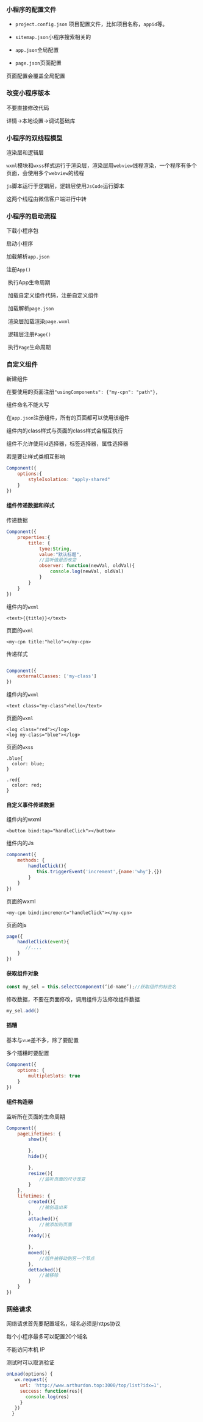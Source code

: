 ### 小程序的配置文件

+ `project.config.json` 项目配置文件，比如项目名称，`appid`等。

+ `sitemap.json`小程序搜索相关的
+ `app.json`全局配置
+ `page.json`页面配置

页面配置会覆盖全局配置

### 改变小程序版本

不要直接修改代码

详情->本地设置->调试基础库

### 小程序的双线程模型

渲染层和逻辑层

`wxml`模块和`wxss`样式运行于渲染层，渲染层用`webview`线程渲染，一个程序有多个页面，会使用多个`webview`的线程

`js`脚本运行于逻辑层，逻辑层使用`JsCode`运行脚本

这两个线程由微信客户端进行中转

### 小程序的启动流程

下载小程序包

启动小程序

加载解析`app.json`

注册`App()` 

​	执行App生命周期

​	加载自定义组件代码，注册自定义组件

​		加载解析`page.json`

​		渲染层加载渲染`page.wxml`

​		逻辑层注册`Page()`

​			执行`Page`生命周期

### 自定义组件

新建组件

在要使用的页面注册`"usingComponents": {"my-cpn": "path"},`

组件命名不能大写

在`app.json`注册组件，所有的页面都可以使用该组件

组件内的class样式与页面的class样式会相互执行

组件不允许使用id选择器，标签选择器，属性选择器

若是要让样式类相互影响

```javascript
Component({
    options:{
        styleIsolation: "apply-shared"
    }
})
```



#### 组件传递数据和样式

传递数据

```javascript
Component({
    properties:{
        title: {
            tyoe:String,
            value:"默认标题"，
            //监听值是否改变
            observer: function(newVal, oldVal){
        		console.log(newVal, oldVal)
    		}
        }
    }
})
```

组件内的`wxml`

```wxml
<text>{{title}}</text>
```

页面的`wxml`

```wxml
<my-cpn title:"hello"></my-cpn>
```

传递样式

```javascript

Component({
    externalClasses: ['my-class']
})

```

组件内的`wxml`

```wxml
<text class="my-class">hello</text>
```

页面的`wxml`

```wxml
<log class="red"></log>
<log my-class="blue"></log>
```

页面的`wxss`

```wxss
.blue{
  color: blue;
}

.red{
  color: red;
}
```

#### 自定义事件传递数据

组件内的wxml

```wxml
<button bind:tap="handleClick"></button>
```

组件内的Js

```javascript
component({
    methods: {
        handleClick(){
           this.triggerEvent('increment',{name:'why'},{})
        }
    }
})
```

页面的wxml

```wxml
<my-cpn bind:increment="handleClick"></my-cpn>
```

页面的js

```javascript
page({
    handleClick(event){
       //....
    }
})
```



#### 获取组件对象

```javascript
const my_sel = this.selectComponent(‘id-name’);//获取组件的标签名
```

修改数据，不要在页面修改，调用组件方法修改组件数据

```javascript
my_sel.add()
```

#### 插糟

基本与`vue`差不多，除了要配置

多个插糟时要配置

```javascript
Component({
    options: {
        multipleSlots: true
    }
})
```



#### 组件构造器

监听所在页面的生命周期

```javascript
Component({
    pageLifetimes: {
        show(){
            
        },
        hide(){
            
        },
        resize(){
            //监听页面的尺寸改变
        }
    },
    lifetimes: {
        created(){
            //被创造出来
        },
        attached(){
            //被添加到页面
        },
        ready(){
            
        },
        moved(){
            //组件被移动到另一个节点
        },
        dettached(){
            //被移除
        }
    }
})
```

### 网络请求

网络请求首先要配置域名，域名必须是https协议

每个小程序最多可以配置20个域名

不能访问本机 IP

测试时可以取消验证

```javascript
onLoad(options) {
   wx.request({
     url: 'http://www.arthurdon.top:3000/top/list?idx=1',
     success: function(res){
       console.log(res)
     }
   })
  }
```



